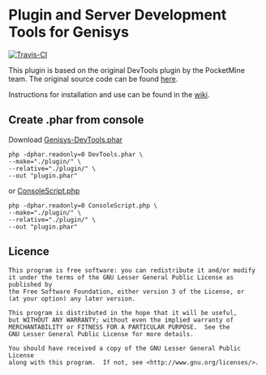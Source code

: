 # Plugin and Server Development Tools for Genisys

[![Travis-CI](https://travis-ci.org/iTXTech/Genisys-DevTools.svg?branch=master)](https://travis-ci.org/iTXTech/Genisys-DevTools)

This plugin is based on the original DevTools plugin by the PocketMine team. The original source code can be found [here](https://github.com/PocketMine/DevTools).

Instructions for installation and use can be found in the [wiki](https://github.com/iTXTech/Genisys-DevTools/wiki).

## Create .phar from console
Download [Genisys-DevTools.phar](https://github.com/iTXTech/Genisys-DevTools/releases)

	php -dphar.readonly=0 DevTools.phar \
	--make="./plugin/" \
	--relative="./plugin/" \
	--out "plugin.phar"

or [ConsoleScript.php](https://github.com/iTXTech/Genisys-DevTools/blob/master/Genisys-DevTools/src/DevTools/ConsoleScript.php)

	php -dphar.readonly=0 ConsoleScript.php \
	--make="./plugin/" \
	--relative="./plugin/" \
	--out "plugin.phar"
	
	
## Licence

	This program is free software: you can redistribute it and/or modify
	it under the terms of the GNU Lesser General Public License as published by
	the Free Software Foundation, either version 3 of the License, or
	(at your option) any later version.

	This program is distributed in the hope that it will be useful,
	but WITHOUT ANY WARRANTY; without even the implied warranty of
	MERCHANTABILITY or FITNESS FOR A PARTICULAR PURPOSE.  See the
	GNU Lesser General Public License for more details.

	You should have received a copy of the GNU Lesser General Public License
	along with this program.  If not, see <http://www.gnu.org/licenses/>.
